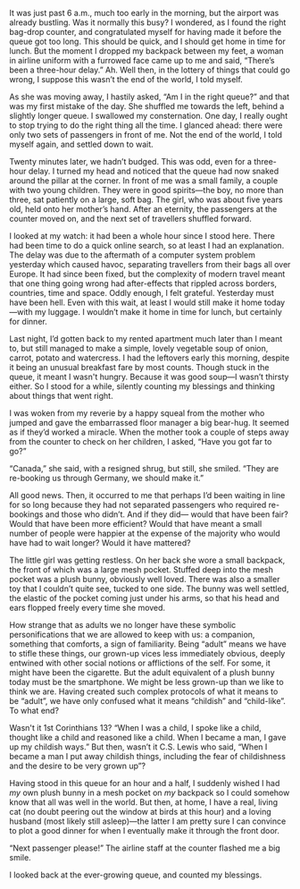 

It was just past 6 a.m., much too early in the morning, but the airport was already bustling. Was it normally
this busy? I wondered, as I found the right bag-drop counter, and congratulated myself for having made it
before the queue got too long. This should be quick, and I should get home in time for lunch. But the moment I
dropped my backpack between my feet, a woman in airline uniform with a furrowed face came up to me and said,
“There’s been a three-hour delay.” Ah. Well then, in the lottery of things that could go wrong, I
suppose this wasn’t the end of the world, I told myself.

As she was moving away, I hastily asked, “Am I in the right queue?” and that was my first mistake of the
day. She shuffled me towards the left, behind a slightly longer queue. I swallowed my consternation. One day,
I really ought to stop trying to do the right thing all the time. I glanced ahead: there were only two sets of
passengers in front of me. Not the end of the world, I told myself again, and settled down to wait.

Twenty minutes later, we hadn’t budged. This was odd, even for a three-hour delay. I turned my head and
noticed that the queue had now snaked around the pillar at the corner. In front of me was a small family, a
couple with two young children. They were in good spirits—the boy, no more than three, sat patiently on a
large, soft bag. The girl, who was about five years old, held onto her mother’s hand. After an eternity, the
passengers at the counter moved on, and the next set of travellers shuffled forward.

I looked at my watch: it had been a whole hour since I stood here. There had been time to do a quick online
search, so at least I had an explanation. The delay was due to the aftermath of a computer system problem
yesterday which caused havoc, separating travellers from their bags all over Europe. It had since been fixed,
but the complexity of modern travel meant that one thing going wrong had after-effects that rippled across
borders, countries, time and space. Oddly enough, I felt grateful. Yesterday must have been hell. Even with
this wait, at least I would still make it home today—with my luggage. I wouldn’t make it home in time for
lunch, but certainly for dinner.

Last night, I’d gotten back to my rented apartment much later than I meant to, but still managed to make a
simple, lovely vegetable soup of onion, carrot, potato and watercress. I had the leftovers early this morning,
despite it being an unusual breakfast fare by most counts. Though stuck in the queue, it meant I wasn't
hungry. Because it was good soup—I wasn’t thirsty either. So I stood for a while, silently counting my
blessings and thinking about things that went right. 

I was woken from my reverie by a happy squeal from the mother who jumped and gave the embarrassed floor
manager a big bear-hug. It seemed as if they’d worked a miracle. When the mother took a couple of steps away
from the counter to check on her children, I asked, “Have you got far to go?” 

“Canada,” she said, with a resigned shrug, but still, she smiled. “They are re-booking us through
Germany, we should make it.” 

All good news. Then, it occurred to me that perhaps I’d been waiting in line for so long because they had
not separated passengers who required re-bookings and those who didn’t. And if they did— would that have
been fair? Would that have been more efficient? Would that have meant a small number of people were happier at
the expense of the majority who would have had to wait longer? Would it have mattered?

The little girl was getting restless. On her back she wore a small backpack, the front of which was a large
mesh pocket. Stuffed deep into the mesh pocket was a plush bunny, obviously well loved. There was also a
smaller toy that I couldn’t quite see, tucked to one side. The bunny was well settled, the elastic of the
pocket coming just under his arms, so that his head and ears flopped freely every time she moved. 

How strange that as adults we no longer have these symbolic personifications that we are allowed to keep with
us: a companion, something that comforts, a sign of familiarity. Being “adult” means we have to stifle
these things, our grown-up vices less immediately obvious, deeply entwined with other social notions or
afflictions of the self. For some, it might have been the cigarette. But the adult equivalent of a plush bunny
today must be the smartphone. We might be less grown-up than we like to think we are. Having created such
complex protocols of what it means to be “adult”, we have only confused what it
means “childish” and “child-like”. To what end?

Wasn't it 1st Corinthians 13? “When I was a child, I spoke like a child, thought like a child and
reasoned like a child. When I became a man, I gave up my childish ways.” But then, wasn’t it C.S. Lewis
who said, “When I became a man I put away childish things, including the fear of childishness and the desire
to be very grown up”? 

Having stood in this queue for an hour and a half, I suddenly wished I had *my* own plush bunny in a mesh
pocket on *my* backpack so I could somehow know that all was well in the world. But then, at home, I have a
real, living cat (no doubt peering out the window at birds at this hour) and a loving husband (most likely
still asleep)—the latter I am pretty sure I can convince to plot a good dinner for when I eventually make it
through the front door.

“Next passenger please!” The airline staff at the counter flashed me a big smile.

I looked back at the ever-growing queue, and counted my blessings. 